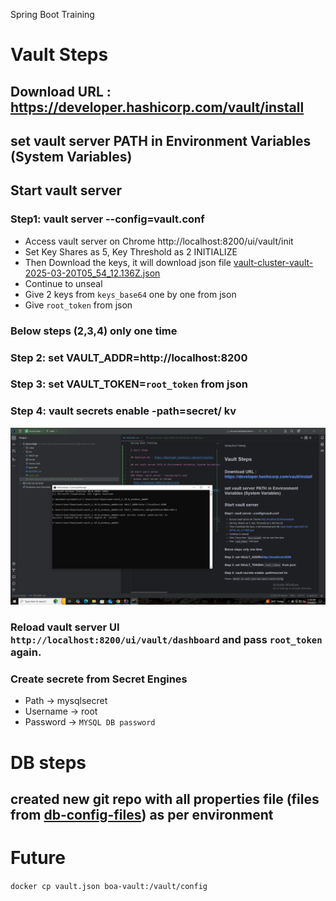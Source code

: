 Spring Boot Training

# Vault Steps

## Download URL : https://developer.hashicorp.com/vault/install

## set vault server PATH in Environment Variables (System Variables)

## Start vault server
### Step1: vault server --config=vault.conf
- Access vault server on Chrome 
  http://localhost:8200/ui/vault/init
- Set Key Shares as 5, Key Threshold as 2 INITIALIZE
- Then Download the keys, it will download json file [vault-cluster-vault-2025-03-20T05_54_12.136Z.json](vault-cluster-vault-2025-03-20T05_54_12.136Z.json)
- Continue to unseal
- Give 2 keys from `keys_base64` one by one from json
- Give `root_token` from json

### Below steps (2,3,4) only one time
### Step 2: set VAULT_ADDR=http://localhost:8200
### Step 3: set VAULT_TOKEN=`root_token` from json
### Step 4: vault secrets enable -path=secret/ kv

![img.png](img.png)

### Reload vault server UI `http://localhost:8200/ui/vault/dashboard` and pass `root_token` again.

### Create secrete from Secret Engines
- Path -> mysqlsecret
- Username -> root
- Password -> `MYSQL DB password`

# DB steps
## created new git repo with all properties file (files from [db-config-files](db-config-files)) as per environment

#

# Future
```docker cp vault.json boa-vault:/vault/config```
